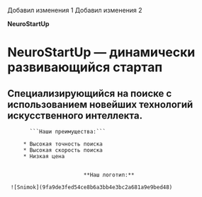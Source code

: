 
Добавил изменения 1
Добавил изменения 2

 **NeuroStartUp**
#  NeuroStartUp — динамически развивающийся стартап
##  Cпециализирующийся на поиске с использованием новейших технологий искусственного интеллекта.

           ```Наши преимущества:```

         * Высокая точность поиска
         * Высокая скорость поиска
         * Низкая цена


                            **Наш логотип:**

     ![Snimok](9fa9de3fed54ce8b6a3bb4e3bc2a681a9e9bed48)
        
